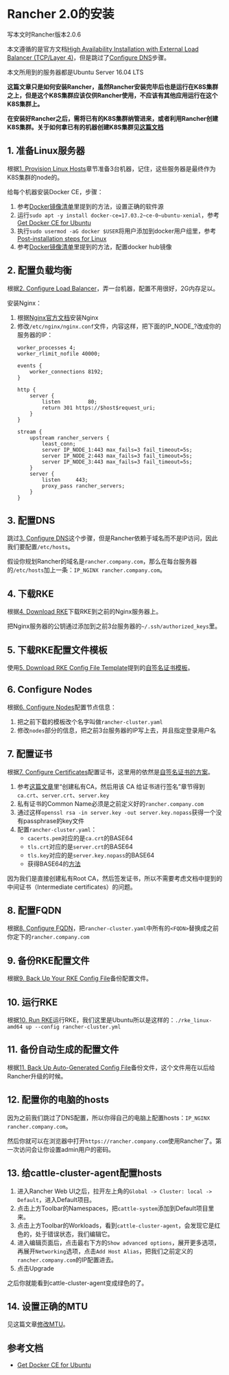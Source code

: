 # Rancher 2.0的安装

写本文时Rancher版本2.0.6

本文遵循的是官方文档[High Availability Installation with External Load Balancer (TCP/Layer 4)][ha-server-install]，但是跳过了[Configure DNS][3-configure-dns]步骤。

本文所用到的服务器都是Ubuntu Server 16.04 LTS

**这篇文章只是如何安装Rancher，虽然Rancher安装完毕后也是运行在K8S集群之上，但是这个K8S集群应该仅供Rancher使用，不应该有其他应用运行在这个K8S集群上。**

**在安装好Rancher之后，需将已有的K8S集群纳管进来，或者利用Rancher创建K8S集群。关于如何拿已有的机器创建K8S集群见[这篇文档][rancher-custom-nodes]**

## 1. 准备Linux服务器

根据[1. Provision Linux Hosts][1-provision-linux-hosts]章节准备3台机器，记住，这些服务器是最终作为K8S集群的node的。

给每个机器安装Docker CE，步骤：

1. 参考[Docker镜像清单](../docker-mirrors.md)里提到的方法，设置正确的软件源
2. 运行`sudo apt -y install docker-ce=17.03.2~ce-0~ubuntu-xenial`，参考[Get Docker CE for Ubuntu][docker-ce-ubuntu]
3. 执行`sudo usermod -aG docker $USER`将用户添加到docker用户组里，参考[Post-installation steps for Linux][docker-linux-postinstall]
4. 参考[Docker镜像清单](../docker-mirrors.md)里提到的方法，配置docker hub镜像

## 2. 配置负载均衡

根据[2. Configure Load Balancer][2-configure-load-balancer]，弄一台机器，配置不用很好，2G内存足以。

安装Nginx：

1. 根据[Nginx官方文档][nginx-ubuntu]安装Nginx
2. 修改`/etc/nginx/nginx.conf`文件，内容这样，把下面的IP_NODE_?改成你的服务器的IP：
   ```
   worker_processes 4;
   worker_rlimit_nofile 40000;
   
   events {
       worker_connections 8192;
   }
   
   http {
       server {
           listen         80;
           return 301 https://$host$request_uri;
       }
   }
   
   stream {
       upstream rancher_servers {
           least_conn;
           server IP_NODE_1:443 max_fails=3 fail_timeout=5s;
           server IP_NODE_2:443 max_fails=3 fail_timeout=5s;
           server IP_NODE_3:443 max_fails=3 fail_timeout=5s;
       }
       server {
           listen     443;
           proxy_pass rancher_servers;
       }
   }
   ```

## 3. 配置DNS

跳过[3. Configure DNS][3-configure-dns]这个步骤，但是Rancher依赖于域名而不是IP访问，因此我们要配置`/etc/hosts`。

假设你规划Rancher的域名是`rancher.company.com`，那么在每台服务器的`/etc/hosts`加上一条：`IP_NGINX rancher.company.com`。

## 4. 下载RKE

根据[4. Download RKE][4-download-rke]下载RKE到之前的Nginx服务器上。

把Nginx服务器的公钥通过添加到之前3台服务器的`~/.ssh/authorized_keys`里。

## 5. 下载RKE配置文件模板

使用[5. Download RKE Config File Template][5-download-rke-config-file-template]提到的[自签名证书模板][self-signed-cert-template]。

## 6. Configure Nodes

根据[6. Configure Nodes][6-configure-nodes]配置节点信息：

1. 把之前下载的模板改个名字叫做`rancher-cluster.yaml`
2. 修改`nodes`部分的信息，把之前3台服务器的IP写上去，并且指定登录用户名

## 7. 配置证书

根据[7. Configure Certificates][7-configure-certificates]配置证书，这里用的依然是[自签名证书的方案][option-self-signed-cert]。

1. 参考[这篇文章][self-signed-certs-ca]里“创建私有CA，然后用该 CA 给证书进行签名”章节得到`ca.crt`、`server.crt`、`server.key`
2. 私有证书的Common Name必须是之前定义好的`rancher.company.com`
3. 通过这样`openssl rsa -in server.key -out server.key.nopass`获得一个没有passphrase的key文件
4. 配置`rancher-cluster.yaml`：
   * `cacerts.pem`对应的是`ca.crt`的BASE64
   * `tls.crt`对应的是`server.crt`的BASE64
   * `tls.key`对应的是`server.key.nopass`的BASE64
   * 获得BASE64的[方法][base64]

因为我们是直接创建私有Root CA，然后签发证书，所以不需要考虑文档中提到的中间证书（Intermediate certificates）的问题。	
## 8. 配置FQDN

根据[8. Configure FQDN][8-configure-fqdn]，把`rancher-cluster.yaml`中所有的`<FQDN>`替换成之前你定下的`rancher.company.com`

## 9. 备份RKE配置文件

根据[9. Back Up Your RKE Config File][9-back-up-your-rke-config-file]备份配置文件。

## 10. 运行RKE

根据[10. Run RKE][10-run-rke]运行RKE，我们这里是Ubuntu所以是这样的：`./rke_linux-amd64 up --config rancher-cluster.yml`

## 11. 备份自动生成的配置文件

根据[11. Back Up Auto-Generated Config File][11-back-up-auto-generated-config-file]备份文件，这个文件用在以后给Rancher升级的时候。

## 12. 配置你的电脑的hosts

因为之前我们跳过了DNS配置，所以你得自己的电脑上配置hosts：`IP_NGINX rancher.company.com`。

然后你就可以在浏览器中打开`https://rancher.company.com`使用Rancher了。第一次访问会让你设置admin用户的密码。

## 13. 给cattle-cluster-agent配置hosts

1. 进入Rancher Web UI之后，拉开左上角的`Global -> Cluster: local -> Default`，进入Default项目。
1. 点击上方Toolbar的Namespaces，把`cattle-system`添加到Default项目里来。
1. 点击上方Toolbar的Workloads，看到`cattle-cluster-agent`，会发现它是红色的，处于错误状态，我们编辑它。
1. 进入编辑页面后，点击最右下方的`Show advanced options`，展开更多选项，再展开`Networking`选项，点击`Add Host Alias`，把我们之前定义的`rancher.company.com`的IP配置进去。
1. 点击Upgrade

之后你就能看到cattle-cluster-agent变成绿色的了。

## 14. 设置正确的MTU

见这篇文章[修改MTU](change-mtu.md)。

## 参考文档

* [Get Docker CE for Ubuntu][docker-ce-ubuntu]

[ha-server-install]: https://rancher.com/docs/rancher/v2.x/en/installation/ha-server-install/
[docker-ce-ubuntu]: https://docs.docker.com/install/linux/docker-ce/ubuntu/
[docker-linux-postinstall]: https://docs.docker.com/install/linux/linux-postinstall/
[nginx-ubuntu]: https://www.nginx.com/resources/wiki/start/topics/tutorials/install/#official-debian-ubuntu-packages
[1-provision-linux-hosts]: https://rancher.com/docs/rancher/v2.x/en/installation/ha-server-install/#1-provision-linux-hosts
[2-configure-load-balancer]: https://rancher.com/docs/rancher/v2.x/en/installation/ha-server-install/#2-configure-load-balancer
[3-configure-dns]: https://rancher.com/docs/rancher/v2.x/en/installation/ha-server-install/#3-configure-dns
[4-download-rke]: https://rancher.com/docs/rancher/v2.x/en/installation/ha-server-install/#4-download-rke
[5-download-rke-config-file-template]: https://rancher.com/docs/rancher/v2.x/en/installation/ha-server-install/#5-download-rke-config-file-template
[6-configure-nodes]: https://rancher.com/docs/rancher/v2.x/en/installation/ha-server-install/#6-configure-nodes
[7-configure-certificates]: https://rancher.com/docs/rancher/v2.x/en/installation/ha-server-install/#7-configure-certificates
[8-configure-fqdn]: https://rancher.com/docs/rancher/v2.x/en/installation/ha-server-install/#8-configure-fqdn
[9-back-up-your-rke-config-file]: https://rancher.com/docs/rancher/v2.x/en/installation/ha-server-install/#9-back-up-your-rke-config-file
[10-run-rke]: https://rancher.com/docs/rancher/v2.x/en/installation/ha-server-install/#10-run-rke
[11-back-up-auto-generated-config-file]: https://rancher.com/docs/rancher/v2.x/en/installation/ha-server-install/#11-back-up-auto-generated-config-file
[option-self-signed-cert]: https://rancher.com/docs/rancher/v2.x/en/installation/ha-server-install/#option-a-bring-your-own-certificate-self-signed
[self-signed-cert-template]: https://raw.githubusercontent.com/rancher/rancher/e9d29b3f3b9673421961c68adf0516807d1317eb/rke-templates/3-node-certificate.yml
[base64]: https://rancher.com/docs/rancher/v2.x/en/installation/ha-server-install/#base64
[self-signed-certs-ca]: https://www.jianshu.com/p/e5f46dcf4664
[rancher-custom-nodes]: https://rancher.com/docs/rancher/v2.x/en/cluster-provisioning/rke-clusters/custom-nodes/
